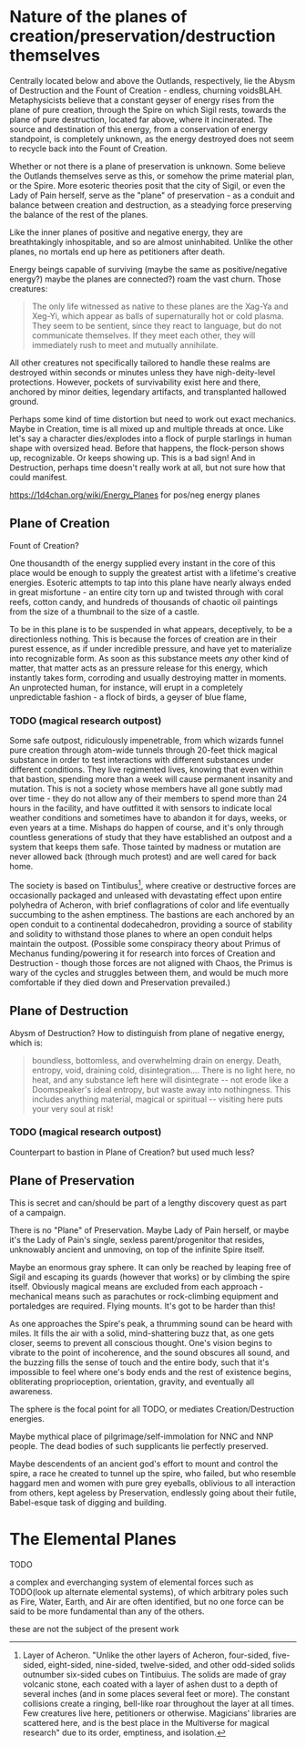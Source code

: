 # Nature of the planes of creation/preservation/destruction themselves

Centrally located below and above the Outlands, respectively, lie the Abysm of Destruction and the Fount of Creation - endless, churning voidsBLAH. Metaphysicists believe that a constant geyser of energy rises from the plane of pure creation, through the Spire on which Sigil rests, towards the plane of pure destruction, located far above, where it incinerated. The source and destination of this energy, from a conservation of energy standpoint, is completely unknown, as the energy destroyed does not seem to recycle back into the Fount of Creation.

Whether or not there is a plane of preservation is unknown. Some believe the Outlands themselves serve as this, or somehow the prime material plan, or the Spire. More esoteric theories posit that the city of Sigil, or even the Lady of Pain herself, serve as the "plane" of preservation - as a conduit and balance between creation and destruction, as a steadying force preserving the balance of the rest of the planes.

Like the inner planes of positive and negative energy, they are breathtakingly inhospitable, and so are almost uninhabited. Unlike the other planes, no mortals end up here as petitioners after death.

Energy beings capable of surviving (maybe the same as positive/negative energy?) maybe the planes are connected?) roam the vast churn. Those creatures:

> The only life witnessed as native to these planes are the Xag-Ya and Xeg-Yi, which appear as balls of supernaturally hot or cold plasma. They seem to be sentient, since they react to language, but do not communicate themselves. If they meet each other, they will immediately rush to meet and mutually annihilate.

All other creatures not specifically tailored to handle these realms are destroyed within seconds or minutes unless they have nigh-deity-level protections. However, pockets of survivability exist here and there, anchored by minor deities, legendary artifacts, and transplanted hallowed ground.

Perhaps some kind of time distortion but need to work out exact mechanics. Maybe in Creation, time is all mixed up and multiple threads at once. Like let's say a character dies/explodes into a flock of purple starlings in human shape with oversized head. Before that happens, the flock-person shows up, recognizable. Or keeps showing up. This is a bad sign! And in Destruction, perhaps time doesn't really work at all, but not sure how that could manifest.

https://1d4chan.org/wiki/Energy_Planes for pos/neg energy planes

## Plane of Creation

Fount of Creation?

One thousandth of the energy supplied every instant in the core of this place would be enough to supply the greatest artist with a lifetime's creative energies. Esoteric attempts to tap into this plane have nearly always ended in great misfortune - an entire city torn up and twisted through with coral reefs, cotton candy, and hundreds of thousands of chaotic oil paintings from the size of a thumbnail to the size of a castle.

To be in this plane is to be suspended in what appears, deceptively, to be a directionless nothing. This is because the forces of creation are in their purest essence, as if under incredible pressure, and have yet to materialize into recognizable form. As soon as this substance meets *any* other kind of matter, that matter acts as an pressure release for this energy, which instantly takes form, corroding and usually destroying matter in moments. An unprotected human, for instance, will erupt in a completely unpredictable fashion - a flock of birds, a geyser of blue flame,

### TODO (magical research outpost)

Some safe outpost, ridiculously impenetrable, from which wizards funnel pure creation through atom-wide tunnels through 20-feet thick magical substance in order to test interactions with different substances under different conditions. They live regimented lives, knowing that even within that bastion, spending more than a week will cause permanent insanity and mutation. This is not a society whose members have all gone subtly mad over time - they do not allow any of their members to spend more than 24 hours in the facility, and have outfitted it with sensors to indicate local weather conditions and sometimes have to abandon it for days, weeks, or even years at a time. Mishaps do happen of course, and it's only through countless generations of study that they have established an outpost and a system that keeps them safe. Those tainted by madness or mutation are never allowed back (through much protest) and are well cared for back home.

The society is based on Tintibulus[^1], where creative or destructive forces are occasionally packaged and unleased with devastating effect upon entire polyhedra of Acheron, with brief conflagrations of color and life eventually succumbing to the ashen emptiness. The bastions are each anchored by an open conduit to a continental dodecahedron, providing a source of stability and solidity to withstand those planes to where an open conduit helps maintain the outpost. (Possible some conspiracy theory about Primus of Mechanus funding/powering it for research into forces of Creation and Destruction - though those forces are not aligned with Chaos, the Primus is wary of the cycles and struggles between them, and would be much more comfortable if they died down and Preservation prevailed.)

[^1]: Layer of Acheron. "Unlike the other layers of Acheron, four-sided, five-sided, eight-sided, nine-sided, twelve-sided, and other odd-sided solids outnumber six-sided cubes on Tintibuius. The solids are made of gray volcanic stone, each coated with a layer of ashen dust to a depth of several inches (and in some places several feet or more). The constant collisions create a ringing, bell-like roar throughout the layer at all times. Few creatures live here, petitioners or otherwise. Magicians' libraries are scattered here, and is the best place in the Multiverse for magical research" due to its order, emptiness, and isolation.

## Plane of Destruction

Abysm of Destruction? How to distinguish from plane of negative energy, which is:

> boundless, bottomless, and overwhelming drain on energy. Death, entropy, void, draining cold, disintegration.... There is no light here, no heat, and any substance left here will disintegrate -- not erode like a Doomspeaker's ideal entropy, but waste away into nothingness. This includes anything material, magical or spiritual -- visiting here puts your very soul at risk!

### TODO (magical research outpost)

Counterpart to bastion in Plane of Creation? but used much less?

## Plane of Preservation

This is secret and can/should be part of a lengthy discovery quest as part of a campaign.

There is no "Plane" of Preservation. Maybe Lady of Pain herself, or maybe it's the Lady of Pain's single, sexless parent/progenitor that resides, unknowably ancient and unmoving, on top of the infinite Spire itself.

Maybe an enormous gray sphere. It can only be reached by leaping free of Sigil and escaping its guards (however that works) or by climbing the spire itself. Obviously magical means are excluded from each approach - mechanical means such as parachutes or rock-climbing equipment and portaledges are required. Flying mounts. It's got to be harder than this!

As one approaches the Spire's peak, a thrumming sound can be heard with miles. It fills the air with a solid, mind-shattering buzz that, as one gets closer, seems to prevent all conscious thought. One's vision begins to vibrate to the point of incoherence, and the sound obscures all sound, and the buzzing fills the sense of touch and the entire body, such that it's impossible to feel where one's body ends and the rest of existence begins, obliterating proprioception, orientation, gravity, and eventually all awareness.

The sphere is the focal point for all TODO, or mediates Creation/Destruction energies.

Maybe mythical place of pilgrimage/self-immolation for NNC and NNP people. The dead bodies of such supplicants lie perfectly preserved.

Maybe descendents of an ancient god's effort to mount and control the spire, a race he created to tunnel up the spire, who failed, but who resemble haggard men and women with pure grey eyeballs, oblivious to all interaction from others, kept ageless by Preservation, endlessly going about their futile, Babel-esque task of digging and building.

# The Elemental Planes

TODO

a complex and everchanging system of elemental forces such as TODO(look up alternate elemental systems), of which arbitrary poles such as Fire, Water, Earth, and Air are often identified, but no one force can be said to be more fundamental than any of the others.

these are not the subject of the present work
